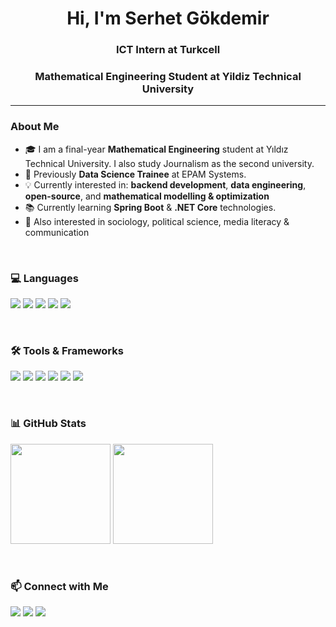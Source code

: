 <h1 align="center">Hi, I'm Serhet Gökdemir</h1>
<h3 align="center">ICT Intern at Turkcell</h3>
<h3 align="center">Mathematical Engineering Student at Yildiz Technical University</h3>

<hr>

<h3>About Me</h3>
<ul>
  <li>🎓 I am a final-year <b>Mathematical Engineering</b> student at Yıldız Technical University. I also study Journalism as the second university.</li>
  <li>💼 Previously <b>Data Science Trainee</b> at EPAM Systems.</li>
  <li>💡 Currently interested in: <b>backend development</b>, <b>data engineering</b>, <b>open-source</b>, and <b>mathematical modelling & optimization</b></li>
  <li>📚 Currently learning <b>Spring Boot</b> & <b>.NET Core</b> technologies. </li>
  <li>🌱 Also interested in sociology, political science, media literacy & communication </li>
</ul>

<br>

<h3>💻 Languages</h3>
<p>
  <img src="https://img.shields.io/badge/Java-%23ED8B00.svg?style=for-the-badge&logo=openjdk&logoColor=white"/>
  <img src="https://img.shields.io/badge/Python-%233776AB.svg?style=for-the-badge&logo=python&logoColor=white"/>
  <img src="https://img.shields.io/badge/C%23-239120?style=for-the-badge&logo=c-sharp&logoColor=white"/>
  <img src="https://img.shields.io/badge/SQL-%23025E8C.svg?style=for-the-badge&logo=database&logoColor=white"/>
  <img src="https://img.shields.io/badge/C++-%2300599C.svg?style=for-the-badge&logo=c%2B%2B&logoColor=white"/>
</p>

<br>

<h3>🛠 Tools & Frameworks</h3>
<p>
  <img src="https://img.shields.io/badge/SpringBoot-%236DB33F.svg?style=for-the-badge&logo=springboot&logoColor=white"/>
  <img src="https://img.shields.io/badge/.NET%20Core-512BD4?style=for-the-badge&logo=dotnet&logoColor=white"/>
  <img src="https://img.shields.io/badge/PostgreSQL-%23336791.svg?style=for-the-badge&logo=postgresql&logoColor=white"/>
  <img src="https://img.shields.io/badge/Git-%23F05032.svg?style=for-the-badge&logo=git&logoColor=white"/>
  <img src="https://img.shields.io/badge/GitHub-181717?style=for-the-badge&logo=github&logoColor=white"/>
  <img src="https://img.shields.io/badge/Docker-2496ED?style=for-the-badge&logo=docker&logoColor=white"/>
</p>

<br>

<h3>📊 GitHub Stats</h3>
<p>
  <img src="https://github-readme-stats.vercel.app/api?username=serhetgokdemir&show_icons=true&theme=radical" height="160"/>
  <img src="https://github-readme-stats.vercel.app/api/top-langs/?username=serhetgokdemir&layout=compact&theme=radical" height="160"/>
</p>

<br>

<h3>📫 Connect with Me</h3>
<p>
  <a href="https://linkedin.com/in/serhetgokdemir"><img src="https://img.shields.io/badge/LinkedIn-blue?style=for-the-badge&logo=linkedin"></a>
  <a href="[https://serhetgokdemir.github.io/](https://serhetgokdemir.github.io/)"><img src="https://img.shields.io/badge/Portfolio-000000?style=for-the-badge&logo=About.me&logoColor=white"></a>
  <a href="mailto:serhetgokdemir@gmail.com"><img src="https://img.shields.io/badge/Email-D14836?style=for-the-badge&logo=gmail&logoColor=white"></a>
</p>
